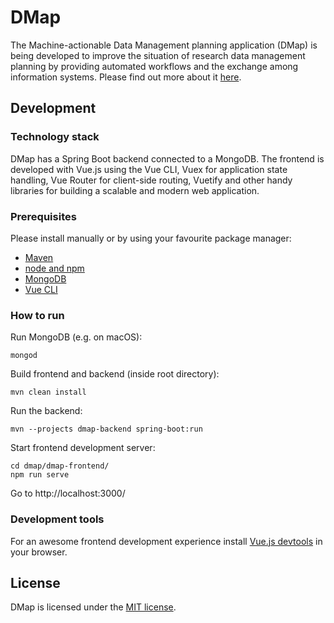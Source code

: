 # DMap
The Machine-actionable Data Management planning application (DMap) is being developed to improve the situation of research data management planning by providing automated workflows and the exchange among information systems. Please find out more about it [here](https://oblassers.github.io/dmap-mockups/).

## Development

### Technology stack
DMap has a Spring Boot backend connected to a MongoDB. The frontend is developed with Vue.js using the Vue CLI, Vuex for application state handling, Vue Router for client-side routing, Vuetify and other handy libraries for building a scalable and modern web application.

### Prerequisites
Please install manually or by using your favourite package manager:
* [Maven](https://maven.apache.org/index.html)
* [node and npm](https://www.npmjs.com/get-npm)
* [MongoDB](https://www.mongodb.com/)
* [Vue CLI](https://cli.vuejs.org/guide/installation.html)

### How to run
Run MongoDB (e.g. on macOS):

```
mongod
```

Build frontend and backend (inside root directory):

```
mvn clean install
```

Run the backend:

```
mvn --projects dmap-backend spring-boot:run
```

Start frontend development server:

```
cd dmap/dmap-frontend/
npm run serve
```

Go to http://localhost:3000/

### Development tools
For an awesome frontend development experience install [Vue.js devtools](https://github.com/vuejs/vue-devtools) in your browser.

## License
DMap is licensed under the [MIT license](https://github.com/oblassers/dmap/blob/master/LICENSE).

